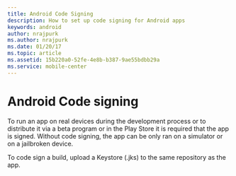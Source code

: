 ```yaml
---
title: Android Code Signing
description: How to set up code signing for Android apps
keywords: android
author: nrajpurk
ms.author: nrajpurk
ms.date: 01/20/17
ms.topic: article
ms.assetid: 15b220a0-52fe-4e8b-b387-9ae55bdbb29a
ms.service: mobile-center
---
```


# Android Code signing

To run an app on real devices during the development process or to distribute it via a beta program or in the Play Store it is required that the app is signed. Without code signing, the app can be only ran on a simulator or on a jailbroken device.

To code sign a build, upload a Keystore (.jks) to the same repository as the app.
